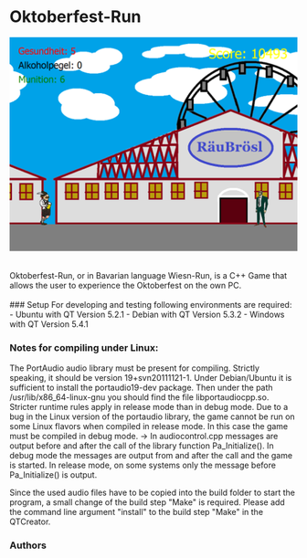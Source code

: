 # Oktoberfest-Run
<p align="center">
<img src="images/app.png">
</p>
<br>
Oktoberfest-Run, or in Bavarian language Wiesn-Run, is a C++ Game that allows the user to experience the Oktoberfest on the own PC. 
<br>
<br>
### Setup
For developing and testing following environments are required:
 - Ubuntu with QT Version 5.2.1
 - Debian with QT Version 5.3.2
 - Windows with QT Version 5.4.1

### Notes for compiling under Linux:

The PortAudio audio library must be present for compiling. Strictly speaking, it should be version 19+svn20111121-1. Under Debian/Ubuntu it is sufficient to install the portaudio19-dev package. Then under the path /usr/lib/x86_64-linux-gnu you should find the file libportaudiocpp.so. Stricter runtime rules apply in release mode than in debug mode. Due to a bug in the Linux version of the portaudio library, the game cannot be run on some Linux flavors when compiled in release mode. In this case the game must be compiled in debug mode. -> In audiocontrol.cpp messages are output before and after the call of the library function Pa_Initialize(). In debug mode the messages are output from and after the call and the game is started. In release mode, on some systems only the message before Pa_Initialize() is output.

Since the used audio files have to be copied into the build folder to start the program, a small change of the build step "Make" is required. Please add the command line argument "install" to the build step "Make" in the QTCreator.

### Authors
